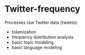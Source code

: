 # Twitter-frequency

Processes raw Twitter data (tweets):
* tokenization
* frequency distribution analysis
* basic topic modeling
* basic language modeling
